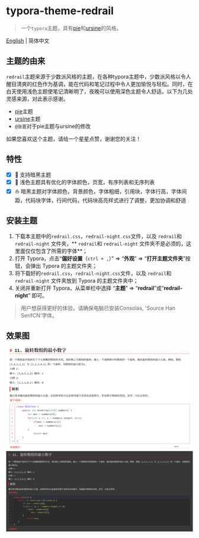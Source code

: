 # typora-theme-redrail
> 一个`typora`主题，具有[pie](https://github.com/shrugginG/typora-theme-pie)和[ursine](https://github.com/danielduyixin/typora-theme-ursine)的风格。

[English](./README.md) | 简体中文
## 主题的由来
`redrail`主题来源于少数派风格的主题，在各种typora主题中，少数派风格以令人醒目清爽的红色作为基调，能在代码和笔记过程中令人更加愉悦与轻松。同时，在白天使用浅色主题使笔记清晰明了，夜晚可以使用深色主题令人舒适。以下为几处灵感来源，对此表示感谢。
- [pie](https://github.com/shrugginG/typora-theme-pie)主题
- [ursine](https://github.com/danielduyixin/typora-theme-ursine)主题
- `@张晋`对于pie主题与ursine的修改

如果您喜欢这个主题，请给一个星星点赞，谢谢您的关注！
## 特性
- [x]  :baby_chick: 支持暗黑主题
- [x]  :rocket: 浅色主题具有优化的字体颜色，页宽，有序列表和无序列表
- [x]  :sailboat: 暗黑主题对字体颜色，背景颜色，字体粗细，引用块，字体行高，字体间距，代码块字体，行间代码，代码块高亮样式进行了调整，更加协调和舒适
## 安装主题
1. 下载本主题中的`redrail.css`，`redrail-night.css`文件，以及 `redrail`和 `redrail-night` 文件夹，** `redrail`和 `redrail-night` 文件夹不是必须的，这里面仅仅包含了所需的字体**；
2. 打开 Typora，点击“**偏好设置**（`ctrl + ,`）” => “**外观**” => “**打开主题文件夹**”按钮，会弹出 Typora 的主题文件夹；
3. 将下载好的`redrail.css`，`redrail-night.css`文件，以及 `redrail`和 `redrail-night` 文件夹放到 Typora 的主题文件夹中；
4. 关闭并重新打开 Typora，从菜单栏中选择 “**主题**” => “**redrail**”或“**redrail-night**” 即可。

>用户想获得更好的体验，请确保电脑已安装Consolas, 'Source Han SerifCN'字体。

## 效果图
![light-theme](README_CN.assets/light-theme.png)
![dark-theme](README_CN.assets/dark-theme.png)
